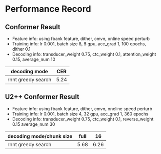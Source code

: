 # Performance Record

## Conformer Result

* Feature info: using fbank feature, dither, cmvn, online speed perturb
* Training info: lr 0.001, batch size 8, 8 gpu, acc_grad 1, 100 epochs, dither 0.1
* Decoding info: transducer_weight 0.75, ctc_weight 0.1, attention_weight 0.15, average_num 10

| decoding mode             | CER   |
|---------------------------|-------|
| rnnt greedy search        | 5.24  |

## U2++ Conformer Result

* Feature info: using fbank feature, dither, cmvn, oneline speed perturb
* Training info: lr 0.001, batch size 4, 32 gpu, acc_grad 1, 360 epochs
* Decoding info: transducer_weight 0.75,  ctc_weight 0.1, reverse_weight 0.15  average_num 30

| decoding mode/chunk size  | full  | 16    |
|---------------------------|-------|-------|
| rnnt greedy search        | 5.68  | 6.26  |
